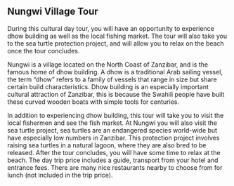 ## Nungwi Village Tour

During this cultural day tour, you will have an opportunity to experience dhow building as well as the local fishing market. The tour will also take you to the sea turtle protection project, and will allow you to relax on the beach once the tour concludes.

Nungwi is a village located on the North Coast of Zanzibar, and is the famous home of dhow building. A dhow is a traditional Arab sailing vessel, the term “dhow” refers to a family of vessels that range in size but share certain build characteristics. Dhow building is an especially important cultural attraction of Zanzibar, this is because the Swahili people have built these curved wooden boats with simple tools for centuries.

In addition to experiencing dhow building, this tour will take you to visit the local fishermen and see the fish market. At Nungwi you will also visit the sea turtle project, sea turtles are an endangered species world-wide but have especially low numbers in Zanzibar. This protection project involves raising sea turtles in a natural lagoon, where they are also bred to be released. After the  tour concludes, you will have some time to relax at the beach. The day trip price includes a guide, transport from your hotel and entrance fees. There are many nice restaurants nearby to choose from for lunch (not included in the trip price).
